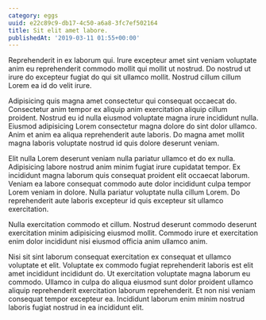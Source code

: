 ```yaml
---
category: eggs
uuid: e22c89c9-db17-4c50-a6a8-3fc7ef502164
title: Sit elit amet labore.
publishedAt: '2019-03-11 01:55+00:00'
---
```


Reprehenderit in ex laborum qui. Irure excepteur amet sint veniam voluptate anim eu reprehenderit commodo mollit qui mollit ut nostrud. Do nostrud ut irure do excepteur fugiat do qui sit ullamco mollit. Nostrud cillum cillum Lorem ea id do velit irure.

Adipisicing quis magna amet consectetur qui consequat occaecat do. Consectetur anim tempor ex aliquip anim exercitation aliquip cillum proident. Nostrud eu id nulla eiusmod voluptate magna irure incididunt nulla. Eiusmod adipisicing Lorem consectetur magna dolore do sint dolor ullamco. Anim et anim ea aliqua reprehenderit aute laboris. Do magna amet mollit magna laboris voluptate nostrud id quis dolore deserunt veniam.

Elit nulla Lorem deserunt veniam nulla pariatur ullamco et do ex nulla. Adipisicing labore nostrud anim minim fugiat irure cupidatat tempor. Ex incididunt magna laborum quis consequat proident elit occaecat laborum. Veniam ea labore consequat commodo aute dolor incididunt culpa tempor Lorem veniam in dolore. Nulla pariatur voluptate nulla cillum Lorem. Do reprehenderit aute laboris excepteur id quis excepteur sit ullamco exercitation.

Nulla exercitation commodo et cillum. Nostrud deserunt commodo deserunt exercitation minim adipisicing eiusmod mollit. Commodo irure et exercitation enim dolor incididunt nisi eiusmod officia anim ullamco anim.

Nisi sit sint laborum consequat exercitation ex consequat et ullamco voluptate et elit. Voluptate ex commodo fugiat reprehenderit laboris est elit amet incididunt incididunt do. Ut exercitation voluptate magna laborum eu commodo. Ullamco in culpa do aliqua eiusmod sunt dolor proident ullamco aliquip reprehenderit exercitation laborum reprehenderit. Et non nisi veniam consequat tempor excepteur ea. Incididunt laborum enim minim nostrud laboris fugiat nostrud in ea incididunt elit.